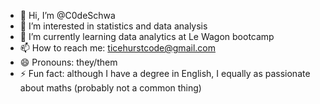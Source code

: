 - 👋 Hi, I’m @C0deSchwa
- 👀 I’m interested in statistics and data analysis
- 🌱 I’m currently learning data analytics at Le Wagon bootcamp
- 📫 How to reach me: ticehurstcode@gmail.com
- 😄 Pronouns: they/them
- ⚡ Fun fact: although I have a degree in English, I equally as passionate about maths (probably not a common thing)

<!---
C0deSchwa/C0deSchwa is a ✨ special ✨ repository because its `README.md` (this file) appears on your GitHub profile.
You can click the Preview link to take a look at your changes.
--->
